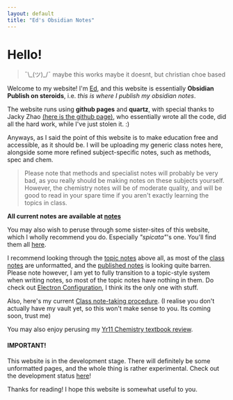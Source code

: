 ```yaml
---
layout: default
title: "Ed's Obsidian Notes"
---
```

# Hello!

> ¯\\\_(ツ)\_/¯ maybe this works maybe it doesnt, but christian choe based

Welcome to my website! I'm [Ed](about.md), and this website is essentially **Obsidian Publish on steroids**, i.e. *this is where I publish my obsidian notes*. 

The website runs using **github pages** and **quartz**, with special thanks to Jacky Zhao [(here is the github page)](https://github.com/jackyzha0), who essentially wrote all the code, did all the hard work, while I've just stolen it. :)

Anyways, as I said the point of this website is to make education free and accessible, as it should be. I will be uploading my generic class notes here, alongside some more refined subject-specific notes, such as methods, spec and chem.

>Please note that methods and specialist notes will probably be very bad, as you really should be making notes on these subjects yourself. However, the chemistry notes will be of moderate quality, and will be good to read in your spare time if you aren't exactly learning the topics in class.

**All current notes are available at [notes](notes.md)** 

You may also wish to peruse through some sister-sites of this website, which I wholly recommend you do. Especially *"spicata"*'s one. You'll find them all [here](https://notes-coalition.github.io/).

I recommend looking through the [topic notes](11AECHE%20Topic%20Notes.md) above all, as most of the [class notes](11AECHE%20Class%20Notes.md) are unformatted, and the [published notes](11AECHE%20Published%20Notes.md) is looking quite barren. Please note however, I am yet to fully transition to a topic-style system when writing notes, so most of the topic notes have nothing in them. Do check out [Electron Configuration](Electron%20Configuration.md), I think its the only one with stuff.

Also, here's my current [Class note-taking procedure](Class%20note-taking%20procedure.md). (I realise you don't actually have my vault yet, so this won't make sense to you. Its coming soon, trust me)

You may also enjoy perusing my [Yr11 Chemistry textbook review](Chemistry%20Resources%20review.md).

#### IMPORTANT!

This website is in the development stage. There will definitely be some unformatted pages, and the whole thing is rather experimental. Check out the development status [here](Development%20Status.md)!

Thanks for reading! I hope this website is somewhat useful to you.



